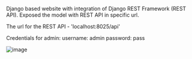 Django based website with integration of Django REST Framework (REST API).
Exposed the model with REST API in specific url.

The url for the REST API - 'localhost:8025/api'

Credentials for admin:
username: admin
password: pass

![image](https://user-images.githubusercontent.com/76196882/152628391-cf70fc97-cd7e-4b34-b0fe-0c406d090a2d.png)
